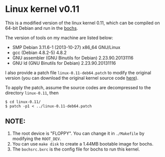 # Linux kernel v0.11

This is a modified version of the linux kernel 0.11, which can be compiled on 64-bit Debian and run in the [bochs][1].

The version of tools on my machine are listed below:

* SMP Debian 3.11.6-1 (2013-10-27) x86_64 GNU/Linux
* gcc (Debian 4.8.2-5) 4.8.2
* GNU assembler (GNU Binutils for Debian) 2.23.90.20131116
* GNU ld (GNU Binutils for Debian) 2.23.90.20131116

I also provide a patch file `linux-0.11-deb64.patch` to modify the original version
(you can download the original kernel source code [here][2]).

To apply the patch, assume the source codes are decompressed to the directory `linux-0.11`, then
```
$ cd linux-0.11/
$ patch -p1 < ../linux-0.11-deb64.patch
``` 

## NOTE:

1. The root device is "FLOPPY". You can change it in `./Makefile` by modifying the `ROOT_DEV`.
2. You can use `make disk` to create a 1.44MB bootable image for bochs.
3. The `bochsrc.bxrc` is the config file for bochs to run this kernel.

[1]: http://bochs.sourceforge.net
[2]: http://www.oldlinux.org/Linux.old/Linux-0.11/sources/system/
